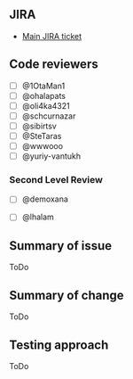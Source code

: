 ## JIRA

* [Main JIRA ticket](https://ssu-jira.softserveinc.com/secure/RapidBoard.jspa?rapidView=777)


## Code reviewers

- [ ] @1OtaMan1
- [ ] @ohalapats
- [ ] @oli4ka4321
- [ ] @schcurnazar
- [ ] @sibirtsv
- [ ] @SteTaras
- [ ] @wwwooo
- [ ] @yuriy-vantukh

### Second Level Review

- [ ] @demoxana
- [ ] @lhalam


## Summary of issue

ToDo

## Summary of change

ToDo

## Testing approach

ToDo
